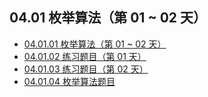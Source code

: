 ## 04.01 枚举算法（第 01 ~ 02 天）

- [04.01.01 枚举算法（第 01 ~ 02 天）](https://github.com/datawhalechina/leetcode-notes/blob/main/docs/ch04/04.01/04.01.01-Enumeration-Algorithm.md)
- [04.01.02 练习题目（第 01 天）](https://github.com/datawhalechina/leetcode-notes/blob/main/docs/ch04/04.01/04.01.02-Exercises.md)
- [04.01.03 练习题目（第 02 天）](https://github.com/datawhalechina/leetcode-notes/blob/main/docs/ch04/04.01/04.01.03-Exercises.md)
- [04.01.04 枚举算法题目](https://github.com/datawhalechina/leetcode-notes/blob/main/docs/ch04/04.01/04.01.04-Enumeration-Algorithm-List.md)